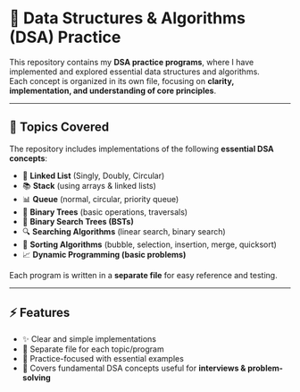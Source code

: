 # 🧮 Data Structures & Algorithms (DSA) Practice  

This repository contains my **DSA practice programs**, where I have implemented and explored essential data structures and algorithms.  
Each concept is organized in its own file, focusing on **clarity, implementation, and understanding of core principles**.  

---

## 📌 Topics Covered  

The repository includes implementations of the following **essential DSA concepts**:  

- 🔗 **Linked List** (Singly, Doubly, Circular)  
- 📚 **Stack** (using arrays & linked lists)  
- 📊 **Queue** (normal, circular, priority queue)  
- 🌲 **Binary Trees** (basic operations, traversals)  
- 🌳 **Binary Search Trees (BSTs)**  
- 🔍 **Searching Algorithms** (linear search, binary search)  
- 🔄 **Sorting Algorithms** (bubble, selection, insertion, merge, quicksort)  
- 📈 **Dynamic Programming (basic problems)**  

Each program is written in a **separate file** for easy reference and testing.  

---

## ⚡ Features  

- ✨ Clear and simple implementations  
- 📂 Separate file for each topic/program  
- 📝 Practice-focused with essential examples  
- 🎯 Covers fundamental DSA concepts useful for **interviews & problem-solving**  

